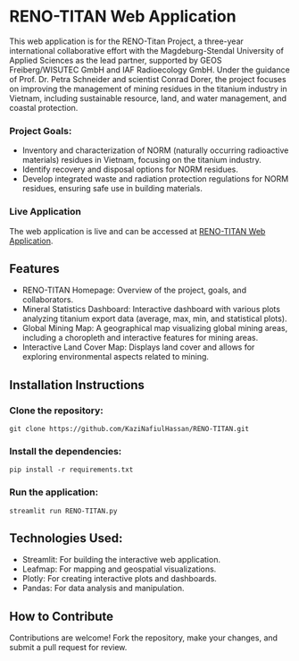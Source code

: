 # RENO-TITAN Web Application

This web application is for the RENO-Titan Project, a three-year international collaborative effort with the Magdeburg-Stendal University of Applied Sciences as the lead partner, supported by GEOS Freiberg/WISUTEC GmbH and IAF Radioecology GmbH. Under the guidance of Prof. Dr. Petra Schneider and scientist Conrad Dorer, the project focuses on improving the management of mining residues in the titanium industry in Vietnam, including sustainable resource, land, and water management, and coastal protection.

### Project Goals:
- Inventory and characterization of NORM (naturally occurring radioactive materials) residues in Vietnam, focusing on the titanium industry.
- Identify recovery and disposal options for NORM residues.
- Develop integrated waste and radiation protection regulations for NORM residues, ensuring safe use in building materials.

### Live Application
The web application is live and can be accessed at [RENO-TITAN Web Application](https://reno-titan.streamlit.app/).


## Features
- RENO-TITAN Homepage: Overview of the project, goals, and collaborators.
- Mineral Statistics Dashboard: Interactive dashboard with various plots analyzing titanium export data (average, max, min, and statistical plots).
- Global Mining Map: A geographical map visualizing global mining areas, including a choropleth and interactive features for mining areas.
- Interactive Land Cover Map: Displays land cover and allows for exploring environmental aspects related to mining.

## Installation Instructions
### Clone the repository:
    git clone https://github.com/KaziNafiulHassan/RENO-TITAN.git

### Install the dependencies:
    pip install -r requirements.txt

### Run the application:
    streamlit run RENO-TITAN.py

## Technologies Used:
- Streamlit: For building the interactive web application.
- Leafmap: For mapping and geospatial visualizations.
- Plotly: For creating interactive plots and dashboards.
- Pandas: For data analysis and manipulation.

## How to Contribute
  Contributions are welcome! Fork the repository, make your changes, and submit a pull request for review.
